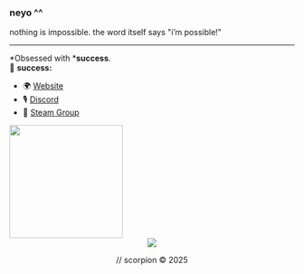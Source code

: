 ### neyo ^^

nothing is impossible. the word itself says "i’m possible!"

---

*Obsessed with ***success**.  
🔗 **success:**  
- 🌍 [Website](https://tugaarmy.pt)  
- 🎙️ [Discord](https://discord.gg/tugaarmy)  
- 📌 [Steam Group](https://steamcommunity.com/groups/tugaarmycm)  

<div align="left">
  <img height="200" src="https://images-ext-1.discordapp.net/external/aeomaD_3Ox49KCIBDZ4UP9D0xEjnNsW0cEnBNvLDq-s/https/aniyuki.com/wp-content/uploads/2022/01/aniyuki-black-and-white-anime-5.gif?width=400&height=222" />
</div>


<div align="center">
  <img src="https://profile-counter.glitch.me/httpscorpion/count.svg?" />
</div>

<p align="center">// scorpion © 2025</p>


<!--
**httpscorpion/httpscorpion** is a ✨ _special_ ✨ repository because its `README.md` (this file) appears on your GitHub profile.

Here are some ideas to get you started:

- 🔭 I’m currently working on ...
- 🌱 I’m currently learning ...
- 👯 I’m looking to collaborate on ...
- 🤔 I’m looking for help with ...
- 💬 Ask me about ...
- 📫 How to reach me: ...
- 😄 Pronouns: ...
- ⚡ Fun fact: ...
-->
